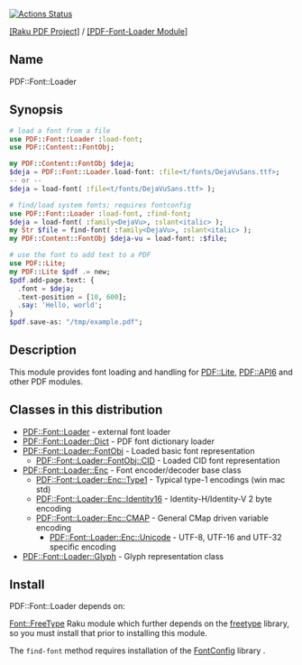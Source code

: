 [![Actions Status](https://github.com/pdf-raku/PDF-Font-Loader-raku/workflows/test/badge.svg)](https://github.com/pdf-raku/PDF-Font-Loader-raku/actions)

[[Raku PDF Project]](https://pdf-raku.github.io)
 / [[PDF-Font-Loader Module]](https://pdf-raku.github.io/PDF-Font-Loader-raku)

## Name

PDF::Font::Loader

## Synopsis

```raku
# load a font from a file
use PDF::Font::Loader :load-font;
use PDF::Content::FontObj;

my PDF::Content::FontObj $deja;
$deja = PDF::Font::Loader.load-font: :file<t/fonts/DejaVuSans.ttf>;
-- or --
$deja = load-font( :file<t/fonts/DejaVuSans.ttf> );

# find/load system fonts; requires fontconfig
use PDF::Font::Loader :load-font, :find-font;
$deja = load-font( :family<DejaVu>, :slant<italic> );
my Str $file = find-font( :family<DejaVu>, :slant<italic> );
my PDF::Content::FontObj $deja-vu = load-font: :$file;

# use the font to add text to a PDF
use PDF::Lite;
my PDF::Lite $pdf .= new;
$pdf.add-page.text: {
  .font = $deja;
  .text-position = [10, 600];
  .say: 'Hello, world';
}
$pdf.save-as: "/tmp/example.pdf";
```

## Description

This module provides font loading and handling for [PDF::Lite](https://pdf-raku.github.io/PDF-Lite-raku), [PDF::API6](https://pdf-raku.github.io/PDF-API6) and other PDF modules.

## Classes in this distribution

* [PDF::Font::Loader](https://pdf-raku.github.io/PDF-Font-Loader-raku/PDF/Font/Loader) - external font loader
* [PDF::Font::Loader::Dict](https://pdf-raku.github.io/PDF-Font-Loader-raku/PDF/Font/Loader/Dict) - PDF font dictionary loader
* [PDF::Font::Loader::FontObj](https://pdf-raku.github.io/PDF-Font-Loader-raku/PDF/Font/Loader/FontObj) - Loaded basic font representation
  - [PDF::Font::Loader::FontObj::CID](https://pdf-raku.github.io/PDF-Font-Loader-raku/PDF/Font/Loader/FontObj/CID) - Loaded CID font representation
* [PDF::Font::Loader::Enc](https://pdf-raku.github.io/PDF-Font-Loader-raku/PDF/Font/Loader/Enc) - Font encoder/decoder base class
  - [PDF::Font::Loader::Enc::Type1](https://pdf-raku.github.io/PDF-Font-Loader-raku/PDF/Font/Loader/Enc/Type1) - Typical type-1 encodings (win mac std)
  - [PDF::Font::Loader::Enc::Identity16](https://pdf-raku.github.io/PDF-Font-Loader-raku/PDF/Font/Loader/Enc/Identity16) - Identity-H/Identity-V 2 byte encoding
  - [PDF::Font::Loader::Enc::CMAP](https://pdf-raku.github.io/PDF-Font-Loader-raku/PDF/Font/Loader/Enc/CMap) - General CMap driven variable encoding
    - [PDF::Font::Loader::Enc::Unicode](https://pdf-raku.github.io/PDF-Font-Loader-raku/PDF/Font/Loader/Enc/Unicode) - UTF-8, UTF-16 and UTF-32 specific encoding
* [PDF::Font::Loader::Glyph](https://pdf-raku.github.io/PDF-Font-Loader-raku/PDF/Font/Loader/Glyph) - Glyph representation class
 
## Install

PDF::Font::Loader depends on:

[Font::FreeType](https://pdf-raku.github.io/Font-FreeType-raku/) Raku module which further depends on the [freetype](https://www.freetype.org/download.html) library, so you must install that prior to installing this module.

The `find-font` method requires installation of the [FontConfig](https://pdf-raku.github.io/FontConfig/) library .

